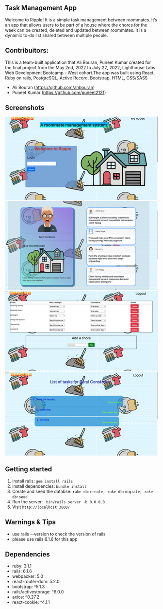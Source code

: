 ## Task Management App

Welcome to Ripple! It is a simple task management between roommates. It’s an app that allows users to be part of a house where the chores for the week can be created, deleted and updated between roommates. It is a dynamic to-do list shared between multiple people. 

## Contribuitors:

This is a team-built application that Ali Bouran, Puneet Kumar created for the final project from the May 2nd, 2022 to July 22, 2022, Lighthouse Labs Web Development Bootcamp - West cohort.The app was built using React, Ruby on rails, PostgreSQL, Active Record, Bootstrap, HTML, CSS/SASS
- Ali Bouran (https://github.com/ahbouran)
- Puneet Kumar (https://github.com/puneet2121)

## Screenshots

!["Home Page"](https://github.com/ahbouran/final_project/blob/4f36e3b849a06d99cebd687e455d5ae7a57503cb/docs/Home%20page.png)
!["House Page"](https://github.com/ahbouran/final_project/blob/70987714aaf3396d1a8753320de1627cc724b715/docs/House%20Page.png)
!["Generate task Page"](https://github.com/ahbouran/final_project/blob/cc4a01ae61416863d8fa4ca1266804423fc8d53e/docs/generate%20task.png)
!["View task Page"](https://github.com/ahbouran/final_project/blob/cc4a01ae61416863d8fa4ca1266804423fc8d53e/docs/Viewtaskpage.png)

## Getting started
1. Install rails: `gem install rails`
2. Install dependencies: `bundle install`
3. Create and seed the databse: `rake db:create, rake db:migrate, rake db:seed `
4. Run the server: ` bin/rails server -b 0.0.0.0`
5.  Visit `http://localhost:3000/`

## Warnings & Tips
- use rails --version to check the version of rails
- please use rails 6.1.6 for this app

## Dependencies
- ruby: 3.1.1
- rails: 6.1.6
- webpacker: 5.0
- react-router-dom: 5.2.0
- bootstrap: ^5.1.3
- rails/activestorage: ^6.0.0
- axios: ^0.27.2
- react-cookie: ^4.1.1

